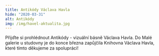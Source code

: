 ```yaml
---
title: Antikódy Václava Havla
hide: "2020-03-31"
alt: Antikódy
img: /img/havel-aktualita.jpg
---
```


Přijďte si prohlédnout Antikódy - vizuální básně Václava Havla. Do Malé galerie
u studovny je do konce března zapůjčila Knihovna Václava Havla, které tímto
děkujeme za spolupráci!
